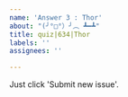 ```yaml
---
name: 'Answer 3 : Thor'
about: "(╯°□°）╯︵ ┻━┻"
title: quiz|634|Thor
labels: ''
assignees: ''

---
```


Just click 'Submit new issue'.
